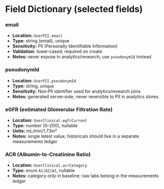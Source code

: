 # Field Dictionary (selected fields)

### email

- **Location:** `UserPII.email`
- **Type:** string (email), unique
- **Sensitivity:** PII (Personally Identifiable Information)
- **Validation:** lower‑cased; required on create
- **Notes:** never expose in analytics/research; use `pseudonymId` instead

### pseudonymId

- **Location:** `UserPII.pseudonymId`
- **Type:** string, unique
- **Sensitivity:** Non‑PII identifier used for analytics/research joins
- **Notes:** generated server‑side; never reversible to PII in analytics stores

### eGFR (estimated Glomerular Filtration Rate)

- **Location:** `UserClinical.egfrCurrent`
- **Type:** number (0–200), nullable
- **Units:** mL/min/1.73m²
- **Notes:** single latest value; historicals should live in a separate measurements ledger

### ACR (Albumin‑to‑Creatinine Ratio)

- **Location:** `UserClinical.acrCategory`
- **Type:** enum `A1|A2|A3`, nullable
- **Notes:** category only in baseline; raw labs belong in the measurements ledger
